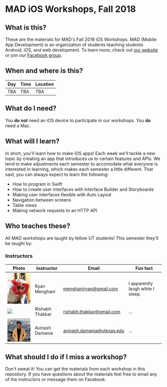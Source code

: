 # MAD iOS Workshops, Fall 2018

## What is this?

These are the materials for MAD's Fall 2018 iOS Workshops. MAD (Mobile App Development) is an organization of students teaching students Android, iOS, and web development. To learn more, check out [our website](https://www.txcsmad.com) or join our [Facebook group](https://www.facebook.com/groups/MADstudentorg).

## When and where is this?

|Day|Time|Location|
|---|---|---|
|TBA|TBA|TBA|

## What do I need?

You **do not** need an iOS device to participate in our workshops. You **do** need a Mac.

## What will I learn?

In short, you'll learn how to make iOS apps! Each week we'll tackle a new topic by creating an app that introduces us to certain features and APIs. We tend to make adjustments each semester to accomodate what everyone is interested in learning, which makes each semester a little different. That said, you can always expect to learn the following:

* How to program in Swift
* How to create user interfaces with Interface Builder and Storyboards
* Making user interfaces flexible with Auto Layout
* Navigation between screens
* Table views
* Making network requests to an HTTP API

## Who teaches these?

All MAD workshops are taught by fellow UT students! This semester they'll be taught by:

### Instructors

|Photo|Instructor|Email|Fun fact|
|---|---|---|---|
|<img src="/instructor/ryan.jpg" width="200px" />|Ryan Menghani|[menghaniryan@gmail.com](mailto:menghaniryan@gmail.com)|I apparently laugh while I sleep.|
|<img src="/instructor/rishabh.jpg" width="200px" />|Rishabh Thakkar|[rishabh.thakkar@gmail.com](mailto:rishabh.thakkar@gmail.com)|...|
|<img src="/instructor/42A66084-2169-4D15-80A6-E01A8319B1DC.jpeg" width="200px" />|Avinash Damania|[avinash.damania@utexas.edu](mailto:avinash.damania99@utexas.edu)|...|

## What should I do if I miss a workshop?

Don't sweat it! You can get the materials from each workshop in this repository. If you have questions about the materials feel free to email any of the instructors or message them on Facebook.
